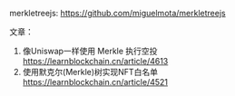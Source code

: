 merkletreejs: https://github.com/miguelmota/merkletreejs

文章：
1. 像Uniswap一样使用 Merkle 执行空投 https://learnblockchain.cn/article/4613
2. 使用默克尔(Merkle)树实现NFT白名单 https://learnblockchain.cn/article/4521
